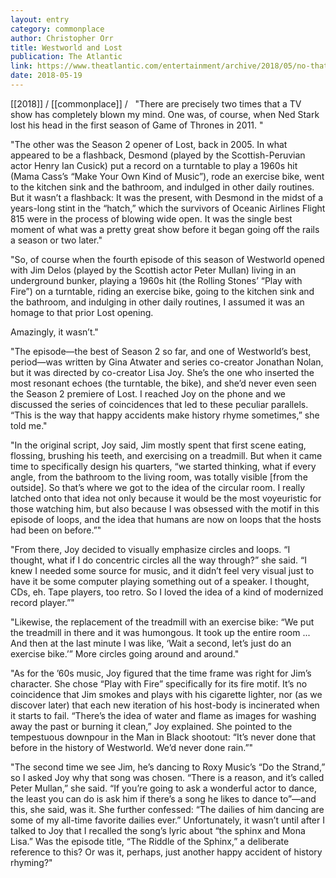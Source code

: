 ```yaml
---
layout: entry
category: commonplace
author: Christopher Orr
title: Westworld and Lost
publication: The Atlantic
link: https://www.theatlantic.com/entertainment/archive/2018/05/no-that-episode-of-westworld-was-not-an-homage-to-lost/560279/
date: 2018-05-19
---
```


[[2018]] / [[commonplace]] / 
 
"There are precisely two times that a TV show has completely blown my mind. One was, of course, when Ned Stark lost his head in the first season of Game of Thrones in 2011. "

"The other was the Season 2 opener of Lost, back in 2005. In what appeared to be a flashback, Desmond (played by the Scottish-Peruvian actor Henry Ian Cusick) put a record on a turntable to play a 1960s hit (Mama Cass’s “Make Your Own Kind of Music”), rode an exercise bike, went to the kitchen sink and the bathroom, and indulged in other daily routines. But it wasn’t a flashback: It was the present, with Desmond in the midst of a years-long stint in the “hatch,” which the survivors of Oceanic Airlines Flight 815 were in the process of blowing wide open. It was the single best moment of what was a pretty great show before it began going off the rails a season or two later."

"So, of course when the fourth episode of this season of Westworld opened with Jim Delos (played by the Scottish actor Peter Mullan) living in an underground bunker, playing a 1960s hit (the Rolling Stones’ “Play with Fire”) on a turntable, riding an exercise bike, going to the kitchen sink and the bathroom, and indulging in other daily routines, I assumed it was an homage to that prior Lost opening.

Amazingly, it wasn’t."

"The episode—the best of Season 2 so far, and one of Westworld’s best, period—was written by Gina Atwater and series co-creator Jonathan Nolan, but it was directed by co-creator Lisa Joy. She’s the one who inserted the most resonant echoes (the turntable, the bike), and she’d never even seen the Season 2 premiere of Lost. I reached Joy on the phone and we discussed the series of coincidences that led to these peculiar parallels. “This is the way that happy accidents make history rhyme sometimes,” she told me."

"In the original script, Joy said, Jim mostly spent that first scene eating, flossing, brushing his teeth, and exercising on a treadmill. But when it came time to specifically design his quarters, “we started thinking, what if every angle, from the bathroom to the living room, was totally visible [from the outside]. So that’s where we got to the idea of the circular room. I really latched onto that idea not only because it would be the most voyeuristic for those watching him, but also because I was obsessed with the motif in this episode of loops, and the idea that humans are now on loops that the hosts had been on before.”"

"From there, Joy decided to visually emphasize circles and loops. “I thought, what if I do concentric circles all the way through?” she said. “I knew I needed some source for music, and it didn’t feel very visual just to have it be some computer playing something out of a speaker. I thought, CDs, eh. Tape players, too retro. So I loved the idea of a kind of modernized record player.”"

"Likewise, the replacement of the treadmill with an exercise bike: “We put the treadmill in there and it was humongous. It took up the entire room ... And then at the last minute I was like, ‘Wait a second, let’s just do an exercise bike.’” More circles going around and around."

"As for the ’60s music, Joy figured that the time frame was right for Jim’s character. She chose “Play with Fire” specifically for its fire motif. It’s no coincidence that Jim smokes and plays with his cigarette lighter, nor (as we discover later) that each new iteration of his host-body is incinerated when it starts to fail. “There’s the idea of water and flame as images for washing away the past or burning it clean,” Joy explained. She pointed to the tempestuous downpour in the Man in Black shootout: “It’s never done that before in the history of Westworld. We’d never done rain.”"

"The second time we see Jim, he’s dancing to Roxy Music’s “Do the Strand,” so I asked Joy why that song was chosen. “There is a reason, and it’s called Peter Mullan,” she said. “If you’re going to ask a wonderful actor to dance, the least you can do is ask him if there’s a song he likes to dance to”—and this, she said, was it. She further confessed: “The dailies of him dancing are some of my all-time favorite dailies ever.” Unfortunately, it wasn’t until after I talked to Joy that I recalled the song’s lyric about “the sphinx and Mona Lisa.” Was the episode title, “The Riddle of the Sphinx,” a deliberate reference to this? Or was it, perhaps, just another happy accident of history rhyming?"